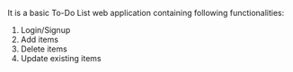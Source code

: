 It is a basic To-Do List web application containing following functionalities:
1. Login/Signup
2. Add items
3. Delete items 
4. ⁠Update existing items
